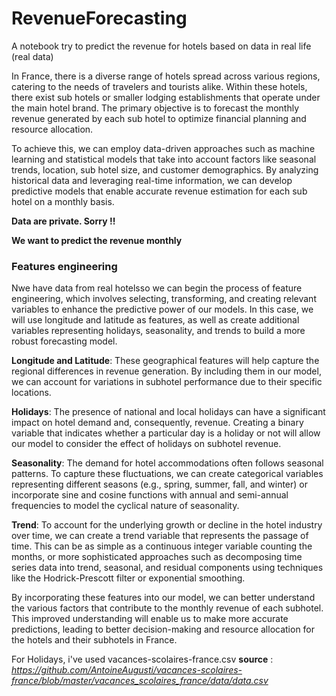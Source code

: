 # RevenueForecasting
A notebook try to predict the revenue for hotels based on data in real life (real data)

In France, there is a diverse range of hotels spread across various regions, catering to the needs of travelers and tourists alike. Within these hotels, there exist sub hotels or smaller lodging establishments that operate under the main hotel brand. The primary objective is to forecast the monthly revenue generated by each sub hotel to optimize financial planning and resource allocation.

To achieve this, we can employ data-driven approaches such as machine learning and statistical models that take into account factors like seasonal trends, location, sub hotel size, and customer demographics. By analyzing historical data and leveraging real-time information, we can develop predictive models that enable accurate revenue estimation for each sub hotel on a monthly basis.

**Data are private. Sorry !!**

**We want to predict the revenue monthly**


### Features engineering

Nwe have data from real hotelsso we can begin the process of feature engineering, which involves selecting, transforming, and creating relevant variables to enhance the predictive power of our models. In this case, we will use longitude and latitude as features, as well as create additional variables representing holidays, seasonality, and trends to build a more robust forecasting model.

**Longitude and Latitude**: These geographical features will help capture the regional differences in revenue generation. By including them in our model, we can account for variations in subhotel performance due to their specific locations.

**Holidays**: The presence of national and local holidays can have a significant impact on hotel demand and, consequently, revenue. Creating a binary variable that indicates whether a particular day is a holiday or not will allow our model to consider the effect of holidays on subhotel revenue.

**Seasonality**: The demand for hotel accommodations often follows seasonal patterns. To capture these fluctuations, we can create categorical variables representing different seasons (e.g., spring, summer, fall, and winter) or incorporate sine and cosine functions with annual and semi-annual frequencies to model the cyclical nature of seasonality.

**Trend**: To account for the underlying growth or decline in the hotel industry over time, we can create a trend variable that represents the passage of time. This can be as simple as a continuous integer variable counting the months, or more sophisticated approaches such as decomposing time series data into trend, seasonal, and residual components using techniques like the Hodrick-Prescott filter or exponential smoothing.

By incorporating these features into our model, we can better understand the various factors that contribute to the monthly revenue of each subhotel. This improved understanding will enable us to make more accurate predictions, leading to better decision-making and resource allocation for the hotels and their subhotels in France.


For Holidays, i've used vacances-scolaires-france.csv **source** : *https://github.com/AntoineAugusti/vacances-scolaires-france/blob/master/vacances_scolaires_france/data/data.csv*

